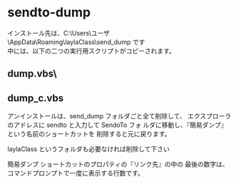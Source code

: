 # sendto-dump

インストール先は、C:\Users\ユーザ\AppData\Roaming\laylaClass\send_dump です\
中には、以下の二つの実行用スクリプトがコピーされます。

## dump.vbs\
## dump_c.vbs

アンインストールは、send_dump フォルダごと全て削除して、
エクスプローラのアドレスに sendto と入力して SendoTo  フォ
ルダに移動し、『簡易ダンプ』という名前のショートカットを
削除すると元に戻ります。

laylaClass というフォルダも必要なければ削除して下さい


簡易ダンプ ショートカットのプロパティの『リンク先』の中の
最後の数字は、コマンドプロンプトで一度に表示する行数です。
